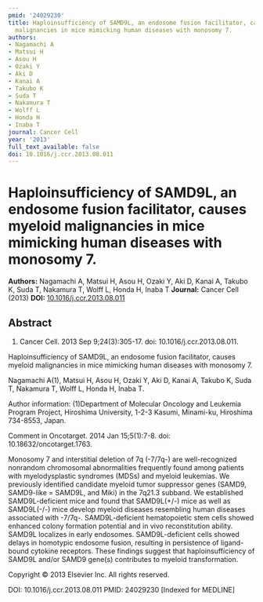 ```yaml
---
pmid: '24029230'
title: Haploinsufficiency of SAMD9L, an endosome fusion facilitator, causes myeloid
  malignancies in mice mimicking human diseases with monosomy 7.
authors:
- Nagamachi A
- Matsui H
- Asou H
- Ozaki Y
- Aki D
- Kanai A
- Takubo K
- Suda T
- Nakamura T
- Wolff L
- Honda H
- Inaba T
journal: Cancer Cell
year: '2013'
full_text_available: false
doi: 10.1016/j.ccr.2013.08.011
---
```


# Haploinsufficiency of SAMD9L, an endosome fusion facilitator, causes myeloid malignancies in mice mimicking human diseases with monosomy 7.
**Authors:** Nagamachi A, Matsui H, Asou H, Ozaki Y, Aki D, Kanai A, Takubo K, Suda T, Nakamura T, Wolff L, Honda H, Inaba T
**Journal:** Cancer Cell (2013)
**DOI:** [10.1016/j.ccr.2013.08.011](https://doi.org/10.1016/j.ccr.2013.08.011)

## Abstract

1. Cancer Cell. 2013 Sep 9;24(3):305-17. doi: 10.1016/j.ccr.2013.08.011.

Haploinsufficiency of SAMD9L, an endosome fusion facilitator, causes myeloid 
malignancies in mice mimicking human diseases with monosomy 7.

Nagamachi A(1), Matsui H, Asou H, Ozaki Y, Aki D, Kanai A, Takubo K, Suda T, 
Nakamura T, Wolff L, Honda H, Inaba T.

Author information:
(1)Department of Molecular Oncology and Leukemia Program Project, Hiroshima 
University, 1-2-3 Kasumi, Minami-ku, Hiroshima 734-8553, Japan.

Comment in
    Oncotarget. 2014 Jan 15;5(1):7-8. doi: 10.18632/oncotarget.1763.

Monosomy 7 and interstitial deletion of 7q (-7/7q-) are well-recognized 
nonrandom chromosomal abnormalities frequently found among patients with 
myelodysplastic syndromes (MDSs) and myeloid leukemias. We previously identified 
candidate myeloid tumor suppressor genes (SAMD9, SAMD9-like = SAMD9L, and Miki) 
in the 7q21.3 subband. We established SAMD9L-deficient mice and found that 
SAMD9L(+/-) mice as well as SAMD9L(-/-) mice develop myeloid diseases resembling 
human diseases associated with -7/7q-. SAMD9L-deficient hematopoietic stem cells 
showed enhanced colony formation potential and in vivo reconstitution ability. 
SAMD9L localizes in early endosomes. SAMD9L-deficient cells showed delays in 
homotypic endosome fusion, resulting in persistence of ligand-bound cytokine 
receptors. These findings suggest that haploinsufficiency of SAMD9L and/or SAMD9 
gene(s) contributes to myeloid transformation.

Copyright © 2013 Elsevier Inc. All rights reserved.

DOI: 10.1016/j.ccr.2013.08.011
PMID: 24029230 [Indexed for MEDLINE]
